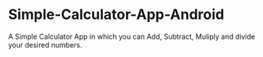 # Simple-Calculator-App-Android

A Simple Calculator App in which you can Add, Subtract, Muliply and divide your desired numbers.
